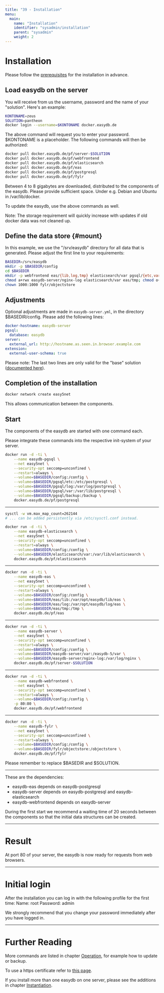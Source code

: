 ```yaml
---
title: "39 - Installation"
menu:
  main:
    name: "Installation"
    identifier: "sysadmin/installation"
    parent: "sysadmin"
    weight: 2
---
```

# Installation

Please follow the [prerequisites](../requirements) for the installation in advance.

## Load easydb on the server

You will receive from us the username, password and the name of your "solution". Here's an example:

```bash
KONTONAME=zeus
SOLUTION=pantheon
docker login --username=$KONTONAME docker.easydb.de
```

The above command will request you to enter your password. $KONTONAME is a placeholder. The following commands will then be authorized:

```bash
docker pull docker.easydb.de/pf/server-$SOLUTION
docker pull docker.easydb.de/pf/webfrontend
docker pull docker.easydb.de/pf/elasticsearch
docker pull docker.easydb.de/pf/eas
docker pull docker.easydb.de/pf/postgresql
docker pull docker.easydb.de/pf/fylr
```

Between 4 to 8 gigabytes are downloaded, distributed to the components of the easydb.
Please provide sufficient space. Under e.g. Debian and Ubuntu in /var/lib/docker.

To update the easydb, use the above commands as well.

Note: The storage requirement will quickly increase with updates if old docker data was not cleaned up.

## Define the data store {#mount}

In this example, we use the "/srv/easydb" directory for all data that is generated. Please adjust the first line to your requirements:

```bash
BASEDIR=/srv/easydb
mkdir -p $BASEDIR/config
cd $BASEDIR
mkdir -p webfrontend eas/{lib,log,tmp} elasticsearch/var pgsql/{etc,var,log,backup} easydb-server/{nginx-log,var} fylr/objectstore
chmod a+rwx easydb-server/nginx-log elasticsearch/var eas/tmp; chmod o+t eas/tmp
chown 1000:1000 fylr/objectstore
```

## Adjustments

Optional adjustments are made in `easydb-server.yml`, in the directory $BASEDIR/config. Please add the following lines:

```yaml
docker-hostname: easydb-server
pgsql:
  database: easydb
server:
  external_url: http://hostname.as.seen.in.browser.example.com
extension:
  external-user-schema: true
```

Please note: The last two lines are only valid for the "base" solution ([documented here](../../solutions/base)).

## Completion of the installation

```bash
docker network create easy5net
```

This allows communication between the components.


## Start

The components of the easydb are started with one command each.

Please integrate these commands into the respective init-system of your server.

```bash
docker run -d -ti \
    --name easydb-pgsql \
    --net easy5net \
    --security-opt seccomp=unconfined \
    --restart=always \
    --volume=$BASEDIR/config:/config \
    --volume=$BASEDIR/pgsql/etc:/etc/postgresql \
    --volume=$BASEDIR/pgsql/log:/var/log/postgresql \
    --volume=$BASEDIR/pgsql/var:/var/lib/postgresql \
    --volume=$BASEDIR/pgsql/backup:/backup \
    docker.easydb.de/pf/postgresql
```

---

```bash
sysctl -w vm.max_map_count=262144
# ... can be added persistently via /etc/sysctl.conf instead.

docker run -d -ti \
    --name easydb-elasticsearch \
    --net easy5net \
    --security-opt seccomp=unconfined \
    --restart=always \
    --volume=$BASEDIR/config:/config \
    --volume=$BASEDIR/elasticsearch/var:/var/lib/elasticsearch \
    docker.easydb.de/pf/elasticsearch
```

---

```bash
docker run -d -ti \
    --name easydb-eas \
    --net easy5net \
    --security-opt seccomp=unconfined \
    --restart=always \
    --volume=$BASEDIR/config:/config \
    --volume=$BASEDIR/eas/lib:/var/opt/easydb/lib/eas \
    --volume=$BASEDIR/eas/log:/var/opt/easydb/log/eas \
    --volume=$BASEDIR/eas/tmp:/tmp \
    docker.easydb.de/pf/eas
```
---

```bash
docker run -d -ti \
    --name easydb-server \
    --net easy5net \
    --security-opt seccomp=unconfined \
    --restart=always \
    --volume=$BASEDIR/config:/config \
    --volume=$BASEDIR/easydb-server/var:/easydb-5/var \
    --volume=$BASEDIR/easydb-server/nginx-log:/var/log/nginx \
    docker.easydb.de/pf/server-$SOLUTION
```

---

```bash
docker run -d -ti \
    --name easydb-webfrontend \
    --net easy5net \
    --security-opt seccomp=unconfined \
    --restart=always \
    --volume=$BASEDIR/config:/config \
    -p 80:80 \
    docker.easydb.de/pf/webfrontend
```
---

```bash
docker run -d -ti \
    --name easydb-fylr \
    --net easy5net \
    --security-opt seccomp=unconfined \
    --restart=always \
    --volume=$BASEDIR/config:/config \
    --volume=$BASEDIR/fylr/objectstore:/objectstore \
    docker.easydb.de/pf/fylr
```

Please remember to replace $BASEDIR and $SOLUTION.

---

These are the dependencies:

* easydb-eas depends on easydb-postgresql
* easydb-server depends on easydb-postgresql and easydb-elasticsearch
* easydb-webfrontend depends on easydb-server

During the first start we recommend a waiting time of 20 seconds between the components so that the initial data structures can be created.

---

# Result

At port 80 of your server, the easydb is now ready for requests from web browsers.

---

# Initial login

After the installation you can log in with the following profile for the first time:
Name: root
Password: admin 

We strongly recommend that you change your password immediately after you have logged in.

---

# Further Reading

More commands are listed in chapter [Operation](../betrieb), for example how to update or backup.

To use a https certificate refer to [this page](../konfiguration/recipes/https/).

If you install more than one easydb on one server, please see the additions in chapter [Instantiation](../instances).


